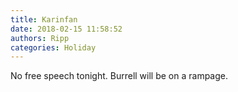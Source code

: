```yaml
---
title: Karinfan
date: 2018-02-15 11:58:52
authors: Ripp
categories: Holiday
---
```


 No free speech tonight. Burrell will be on a rampage.